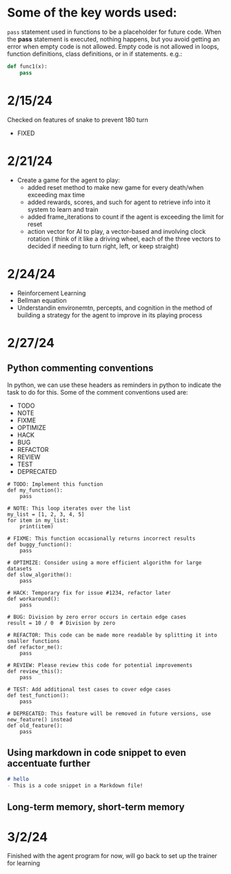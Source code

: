 # Some of the key words used:
`pass` statement used in functions to be a placeholder for future code.
When the __pass__ statement is executed, nothing happens, but you avoid getting an error when empty code is not allowed. Empty code is not allowed in loops, function definitions, class definitions, or in if statements.
e.g.:
```py
def func1(x):
    pass
```
# 2/15/24
Checked on features of snake to prevent 180 turn 
- FIXED

# 2/21/24
- Create a game for the agent to play:
    + added reset method to make new game for every death/when exceeding max time
    + added rewards, scores, and such for agent to retrieve info into it system to learn and train
    + added frame_iterations to count if the agent is exceeding the limit for reset
    + action vector for AI to play, a vector-based and involving clock rotation ( think of it like a driving wheel, each of the three vectors to decided if needing to turn right, left, or keep straight)

# 2/24/24
- Reinforcement Learning
- Bellman equation
- Understandin environemtn, percepts, and cognition in the method of building a strategy for the agent to improve in its playing process

# 2/27/24
## Python commenting conventions
In python, we can use these headers as reminders in python to indicate the task to do for this. Some of the comment conventions used are:
- TODO
- NOTE
- FIXME
- OPTIMIZE
- HACK
- BUG
- REFACTOR
- REVIEW
- TEST
- DEPRECATED

```PY
# TODO: Implement this function
def my_function():
    pass

# NOTE: This loop iterates over the list
my_list = [1, 2, 3, 4, 5]
for item in my_list:
    print(item)

# FIXME: This function occasionally returns incorrect results
def buggy_function():
    pass

# OPTIMIZE: Consider using a more efficient algorithm for large datasets
def slow_algorithm():
    pass

# HACK: Temporary fix for issue #1234, refactor later
def workaround():
    pass

# BUG: Division by zero error occurs in certain edge cases
result = 10 / 0  # Division by zero

# REFACTOR: This code can be made more readable by splitting it into smaller functions
def refactor_me():
    pass

# REVIEW: Please review this code for potential improvements
def review_this():
    pass

# TEST: Add additional test cases to cover edge cases
def test_function():
    pass

# DEPRECATED: This feature will be removed in future versions, use new_feature() instead
def old_feature():
    pass
```

## Using markdown in code snippet to even accentuate further

```markdown
# hello
- This is a code snippet in a Markdown file!
```
## Long-term memory, short-term memory

# 3/2/24
Finished with the agent program for now, will go back to set up the trainer for learning